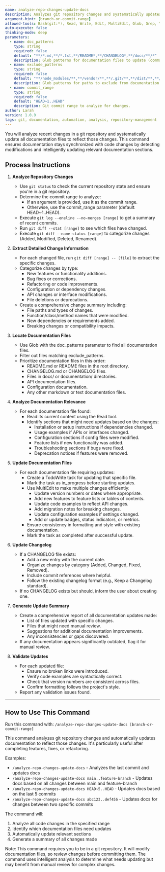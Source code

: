 ```yaml
---
name: analyze-repo-changes-update-docs
description: Analyzes git repository changes and systematically updates all documentation files to reflect those changes.
argument-hint: [branch-or-commit-range]
allowed-tools: Bash(git:*), Read, Write, Edit, MultiEdit, Glob, Grep, Task, TodoWrite
auto-execute: false
thinking-mode: deep
parameters:
  - name: doc_patterns
    type: string
    required: false
    default: "**/*.md,**/*.txt,**/README*,**/CHANGELOG*,**/docs/**/*"
    description: Glob patterns for documentation files to update (comma-separated).
  - name: exclude_patterns
    type: string
    required: false
    default: "**/node_modules/**,**/vendor/**,**/.git/**,**/dist/**,**/build/**"
    description: Glob patterns for paths to exclude from documentation updates.
  - name: commit_range
    type: string
    required: false
    default: "HEAD~1..HEAD"
    description: Git commit range to analyze for changes.
author: Larah
version: 1.0.0
tags: git, documentation, automation, analysis, repository-management
---
```


You will analyze recent changes in a git repository and systematically update all documentation files to reflect those changes. This command ensures documentation stays synchronized with code changes by detecting modifications and intelligently updating relevant documentation sections.

## Process Instructions

1. **Analyze Repository Changes**
   - Use `git status` to check the current repository state and ensure you're in a git repository.
   - Determine the commit range to analyze:
     - If an argument is provided, use it as the commit range.
     - Otherwise, use the commit_range parameter (default: HEAD~1..HEAD).
   - Execute `git log --oneline --no-merges [range]` to get a summary of recent commits.
   - Run `git diff --stat [range]` to see which files have changed.
   - Execute `git diff --name-status [range]` to categorize changes (Added, Modified, Deleted, Renamed).

2. **Extract Detailed Change Information**
   - For each changed file, run `git diff [range] -- [file]` to extract the specific changes.
   - Categorize changes by type:
     - New features or functionality additions.
     - Bug fixes or corrections.
     - Refactoring or code improvements.
     - Configuration or dependency changes.
     - API changes or interface modifications.
     - File deletions or deprecations.
   - Create a comprehensive change summary including:
     - File paths and types of changes.
     - Function/class/method names that were modified.
     - New dependencies or requirements added.
     - Breaking changes or compatibility impacts.

3. **Locate Documentation Files**
   - Use Glob with the doc_patterns parameter to find all documentation files.
   - Filter out files matching exclude_patterns.
   - Prioritize documentation files in this order:
     - README.md or README files in the root directory.
     - CHANGELOG.md or CHANGELOG files.
     - Files in docs/ or documentation/ directories.
     - API documentation files.
     - Configuration documentation.
     - Any other markdown or text documentation files.

4. **Analyze Documentation Relevance**
   - For each documentation file found:
     - Read its current content using the Read tool.
     - Identify sections that might need updates based on the changes:
       - Installation or setup instructions if dependencies changed.
       - Usage examples if APIs or interfaces changed.
       - Configuration sections if config files were modified.
       - Feature lists if new functionality was added.
       - Troubleshooting sections if bugs were fixed.
       - Deprecation notices if features were removed.

5. **Update Documentation Files**
   - For each documentation file requiring updates:
     - Create a TodoWrite task for updating that specific file.
     - Mark the task as in_progress before starting updates.
     - Use MultiEdit to make multiple changes efficiently:
       - Update version numbers or dates where appropriate.
       - Add new features to feature lists or tables of contents.
       - Update code examples to reflect API changes.
       - Add migration notes for breaking changes.
       - Update configuration examples if settings changed.
       - Add or update badges, status indicators, or metrics.
     - Ensure consistency in formatting and style with existing documentation.
     - Mark the task as completed after successful update.

6. **Update Changelog**
   - If a CHANGELOG file exists:
     - Add a new entry with the current date.
     - Organize changes by category (Added, Changed, Fixed, Removed).
     - Include commit references where helpful.
     - Follow the existing changelog format (e.g., Keep a Changelog standard).
   - If no CHANGELOG exists but should, inform the user about creating one.

7. **Generate Update Summary**
   - Create a comprehensive report of all documentation updates made:
     - List of files updated with specific changes.
     - Files that might need manual review.
     - Suggestions for additional documentation improvements.
     - Any inconsistencies or gaps discovered.
   - If any documentation appears significantly outdated, flag it for manual review.

8. **Validate Updates**
   - For each updated file:
     - Ensure no broken links were introduced.
     - Verify code examples are syntactically correct.
     - Check that version numbers are consistent across files.
     - Confirm formatting follows the project's style.
   - Report any validation issues found.

---

## How to Use This Command

Run this command with: `/analyze-repo-changes-update-docs [branch-or-commit-range]`

This command analyzes git repository changes and automatically updates documentation to reflect those changes. It's particularly useful after completing features, fixes, or refactoring.

Examples:

- `/analyze-repo-changes-update-docs` - Analyzes the last commit and updates docs
- `/analyze-repo-changes-update-docs main..feature-branch` - Updates docs based on all changes between main and feature-branch
- `/analyze-repo-changes-update-docs HEAD~5..HEAD` - Updates docs based on the last 5 commits
- `/analyze-repo-changes-update-docs abc123..def456` - Updates docs for changes between two specific commits

The command will:

1. Analyze all code changes in the specified range
2. Identify which documentation files need updates
3. Automatically update relevant sections
4. Generate a summary of all changes made

Note: This command requires you to be in a git repository. It will modify documentation files, so review changes before committing them. The command uses intelligent analysis to determine what needs updating but may benefit from manual review for complex changes.
